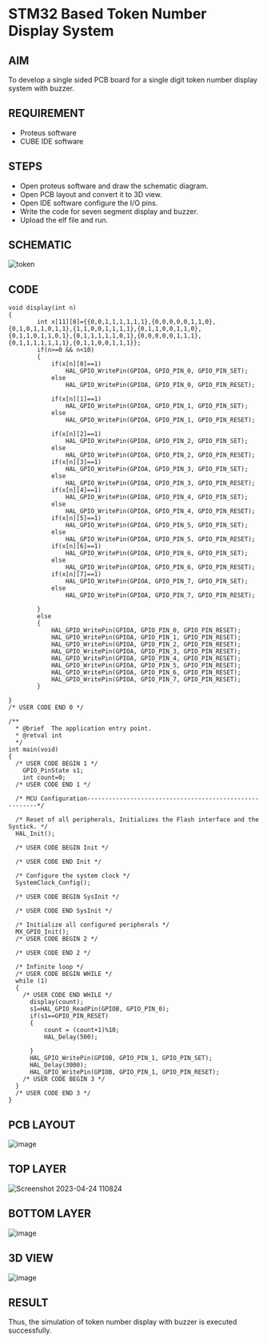 # STM32 Based Token Number Display System

## AIM
To develop a single sided PCB board for a single digit token number display system with buzzer.

## REQUIREMENT
* Proteus software
* CUBE IDE software

## STEPS
- Open proteus software and draw the schematic diagram.
- Open PCB layout and convert it to 3D view.
- Open IDE software configure the I/O pins.
- Write the code for seven segment display and buzzer.
- Upload the elf file and run.

## SCHEMATIC

![token](https://github.com/Fawziya20/TokenNumberDisplaySystem/assets/75235022/528d64bb-4214-46d3-8638-efd06a6c77f0)


## CODE
```python3
void display(int n)
{
		int x[11][8]={{0,0,1,1,1,1,1,1},{0,0,0,0,0,1,1,0},{0,1,0,1,1,0,1,1},{1,1,0,0,1,1,1,1},{0,1,1,0,0,1,1,0},{0,1,1,0,1,1,0,1},{0,1,1,1,1,1,0,1},{0,0,0,0,0,1,1,1},{0,1,1,1,1,1,1,1},{0,1,1,0,0,1,1,1}};
		if(n>=0 && n<10)
		{
			if(x[n][0]==1)
				HAL_GPIO_WritePin(GPIOA, GPIO_PIN_0, GPIO_PIN_SET);
			else
				HAL_GPIO_WritePin(GPIOA, GPIO_PIN_0, GPIO_PIN_RESET);

			if(x[n][1]==1)
				HAL_GPIO_WritePin(GPIOA, GPIO_PIN_1, GPIO_PIN_SET);
			else
				HAL_GPIO_WritePin(GPIOA, GPIO_PIN_1, GPIO_PIN_RESET);

			if(x[n][2]==1)
				HAL_GPIO_WritePin(GPIOA, GPIO_PIN_2, GPIO_PIN_SET);
			else
				HAL_GPIO_WritePin(GPIOA, GPIO_PIN_2, GPIO_PIN_RESET);
			if(x[n][3]==1)
				HAL_GPIO_WritePin(GPIOA, GPIO_PIN_3, GPIO_PIN_SET);
			else
				HAL_GPIO_WritePin(GPIOA, GPIO_PIN_3, GPIO_PIN_RESET);
			if(x[n][4]==1)
				HAL_GPIO_WritePin(GPIOA, GPIO_PIN_4, GPIO_PIN_SET);
			else
				HAL_GPIO_WritePin(GPIOA, GPIO_PIN_4, GPIO_PIN_RESET);
			if(x[n][5]==1)
				HAL_GPIO_WritePin(GPIOA, GPIO_PIN_5, GPIO_PIN_SET);
			else
				HAL_GPIO_WritePin(GPIOA, GPIO_PIN_5, GPIO_PIN_RESET);
			if(x[n][6]==1)
				HAL_GPIO_WritePin(GPIOA, GPIO_PIN_6, GPIO_PIN_SET);
			else
				HAL_GPIO_WritePin(GPIOA, GPIO_PIN_6, GPIO_PIN_RESET);
			if(x[n][7]==1)
				HAL_GPIO_WritePin(GPIOA, GPIO_PIN_7, GPIO_PIN_SET);
			else
				HAL_GPIO_WritePin(GPIOA, GPIO_PIN_7, GPIO_PIN_RESET);

		}
		else
		{
			HAL_GPIO_WritePin(GPIOA, GPIO_PIN_0, GPIO_PIN_RESET);
			HAL_GPIO_WritePin(GPIOA, GPIO_PIN_1, GPIO_PIN_RESET);
			HAL_GPIO_WritePin(GPIOA, GPIO_PIN_2, GPIO_PIN_RESET);
			HAL_GPIO_WritePin(GPIOA, GPIO_PIN_3, GPIO_PIN_RESET);
			HAL_GPIO_WritePin(GPIOA, GPIO_PIN_4, GPIO_PIN_RESET);
			HAL_GPIO_WritePin(GPIOA, GPIO_PIN_5, GPIO_PIN_RESET);
			HAL_GPIO_WritePin(GPIOA, GPIO_PIN_6, GPIO_PIN_RESET);
			HAL_GPIO_WritePin(GPIOA, GPIO_PIN_7, GPIO_PIN_RESET);
		}

}
/* USER CODE END 0 */

/**
  * @brief  The application entry point.
  * @retval int
  */
int main(void)
{
  /* USER CODE BEGIN 1 */
	GPIO_PinState s1;
	int count=0;
  /* USER CODE END 1 */

  /* MCU Configuration--------------------------------------------------------*/

  /* Reset of all peripherals, Initializes the Flash interface and the Systick. */
  HAL_Init();

  /* USER CODE BEGIN Init */

  /* USER CODE END Init */

  /* Configure the system clock */
  SystemClock_Config();

  /* USER CODE BEGIN SysInit */

  /* USER CODE END SysInit */

  /* Initialize all configured peripherals */
  MX_GPIO_Init();
  /* USER CODE BEGIN 2 */

  /* USER CODE END 2 */

  /* Infinite loop */
  /* USER CODE BEGIN WHILE */
  while (1)
  {
    /* USER CODE END WHILE */
	  display(count);
	  s1=HAL_GPIO_ReadPin(GPIOB, GPIO_PIN_0);
	  if(s1==GPIO_PIN_RESET)
	  {
		  count = (count+1)%10;
		  HAL_Delay(500);

	  }
	  HAL_GPIO_WritePin(GPIOB, GPIO_PIN_1, GPIO_PIN_SET);
	  HAL_Delay(3000);
	  HAL_GPIO_WritePin(GPIOB, GPIO_PIN_1, GPIO_PIN_RESET);
    /* USER CODE BEGIN 3 */
  }
  /* USER CODE END 3 */
}
```
## PCB LAYOUT

![image](https://github.com/Fawziya20/TokenNumberDisplaySystem/assets/75235022/f8970800-46aa-4450-a070-a3e0c79ef28b)


## TOP LAYER

![Screenshot 2023-04-24 110824](https://user-images.githubusercontent.com/65499285/233920231-ee96c0ea-20cb-4e57-90e3-9312bd1cdae3.png)

## BOTTOM LAYER

![image](https://user-images.githubusercontent.com/65499285/235099368-1df410ce-d866-4d57-a4da-d4afe1463bb5.png)

## 3D VIEW

![image](https://user-images.githubusercontent.com/65499285/235099324-ffc8dd62-0957-4f60-9a1b-3a9a9e795e19.png)

## RESULT
Thus, the simulation of token number display with buzzer is executed successfully.
